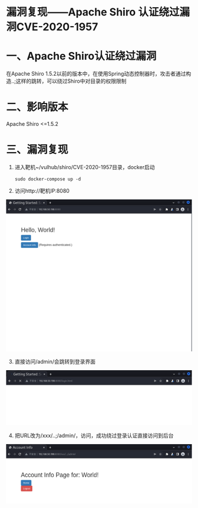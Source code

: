 # 漏洞复现——Apache Shiro 认证绕过漏洞CVE-2020-1957

# 一、Apache Shiro认证绕过漏洞

在Apache Shiro 1.5.2以前的版本中，在使用Spring动态控制器时，攻击者通过构造..;这样的跳转，可以绕过Shiro中对目录的权限限制

# 二、影响版本

Apache Shiro <=1.5.2
# 三、漏洞复现

1. 进入靶机~/vulhub/shiro/CVE-2020-1957目录，docker启动

   ``` shell
   sudo docker-compose up -d
   ```

2. 访问http://靶机IP:8080

![1](img/Shiro/Image5.png)

3. 直接访问/admin/会跳转到登录界面

![2](img/Shiro/Image6.png)

4. 把URL改为/xxx/..;/admin/，访问，成功绕过登录认证直接访问到后台

![3](img/Shiro/Image7.png)